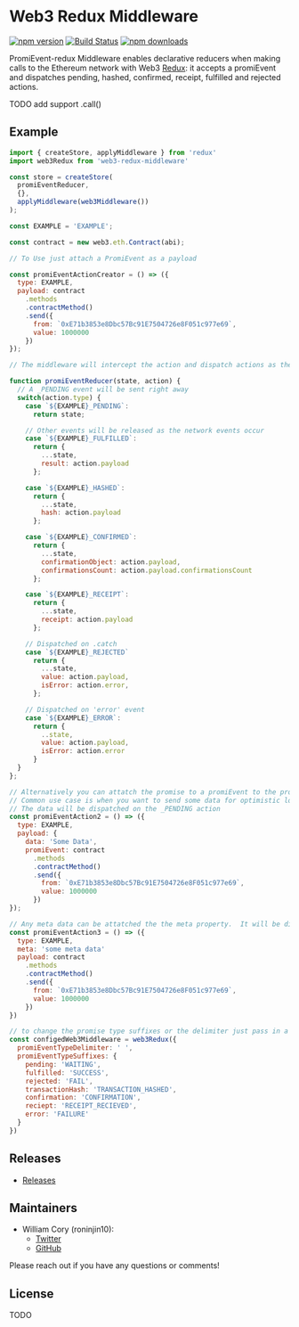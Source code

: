 # Web3 Redux Middleware

[![npm version]()]() [![Build Status]()]() [![npm downloads]()]()

PromiEvent-redux Middleware enables declarative reducers when making calls to the Ethereum network with Web3 [Redux](http://redux.js.org): it accepts a promiEvent and dispatches pending, hashed, confirmed, receipt, fulfilled and rejected actions.

TODO add support .call()

## Example
```js
import { createStore, applyMiddleware } from 'redux'
import web3Redux from 'web3-redux-middleware'

const store = createStore(
  promiEventReducer,
  {},
  applyMiddleware(web3Middleware())
);

const EXAMPLE = 'EXAMPLE';

const contract = new web3.eth.Contract(abi);

// To Use just attach a PromiEvent as a payload

const promiEventActionCreator = () => ({
  type: EXAMPLE,
  payload: contract
    .methods
    .contractMethod()
    .send({
      from: `0xE71b3853e8Dbc57Bc91E7504726e8F051c977e69`,
      value: 1000000
    })
});

// The middleware will intercept the action and dispatch actions as the network events occur

function promiEventReducer(state, action) {
  // A _PENDING event will be sent right away
  switch(action.type) {
    case `${EXAMPLE}_PENDING`:
      return state;

    // Other events will be released as the network events occur
    case `${EXAMPLE}_FULFILLED`:
      return {
        ...state,
        result: action.payload
      };

    case `${EXAMPLE}_HASHED`:
      return {
        ...state,
        hash: action.payload
      };

    case `${EXAMPLE}_CONFIRMED`:
      return {
        ...state,
        confirmationObject: action.payload,
        confirmationsCount: action.payload.confirmationsCount
      };

    case `${EXAMPLE}_RECEIPT`:
      return {
        ...state,
        receipt: action.payload
      };

    // Dispatched on .catch
    case `${EXAMPLE}_REJECTED`
      return {
        ...state,
        value: action.payload,
        isError: action.error,
      };

    // Dispatched on 'error' event
    case `${EXAMPLE}_ERROR`:
      return {
        ..state,
        value: action.payload,
        isError: action.error
      }
  }
};

// Alternatively you can attatch the promise to a promiEvent to the promiEvent property
// Common use case is when you want to send some data for optimistic loading
// The data will be dispatched on the _PENDING action
const promiEventAction2 = () => ({
  type: EXAMPLE,
  payload: {
    data: 'Some Data',
    promiEvent: contract
      .methods
      .contractMethod()
      .send({
        from: `0xE71b3853e8Dbc57Bc91E7504726e8F051c977e69`,
        value: 1000000
      })
});

// Any meta data can be attatched the the meta property.  It will be dispatched on every event
const promiEventAction3 = () => ({
  type: EXAMPLE,
  meta: 'some meta data'
  payload: contract
    .methods
    .contractMethod()
    .send({
      from: `0xE71b3853e8Dbc57Bc91E7504726e8F051c977e69`,
      value: 1000000
    })
})

// to change the promise type suffixes or the delimiter just pass in a config object
const configedWeb3Middleware = web3Redux({
  promiEventTypeDelimiter: ' ',
  promiEventTypeSuffixes: {
    pending: 'WAITING',
    fulfilled: 'SUCCESS',
    rejected: 'FAIL',
    transactionHash: 'TRANSACTION_HASHED',
    confirmation: 'CONFIRMATION',
    reciept: 'RECEIPT_RECIEVED',
    error: 'FAILURE'
  }
})

```

## Releases

- [Releases](TODO)

## Maintainers

- William Cory (roninjin10):
  - [Twitter](https://twitter.com/roninjin10)
  - [GitHub](https://github.com/roninjin10)

Please reach out if you have any questions or comments!

## License

TODO
